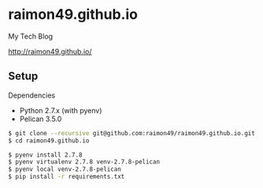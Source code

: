raimon49.github.io
==================

My Tech Blog

http://raimon49.github.io/

Setup
-----

Dependencies

* Python 2.7.x (with pyenv)
* Pelican 3.5.0

```bash
$ git clone --recursive git@github.com:raimon49/raimon49.github.io.git
$ cd raimon49.github.io

$ pyenv install 2.7.8
$ pyenv virtualenv 2.7.8 venv-2.7.8-pelican
$ pyenv local venv-2.7.8-pelican
$ pip install -r requirements.txt
```
